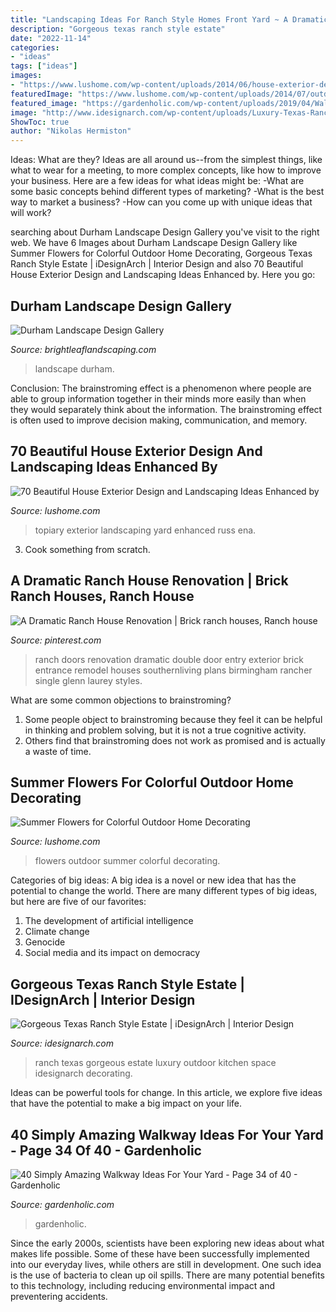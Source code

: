 ```yaml
---
title: "Landscaping Ideas For Ranch Style Homes Front Yard ~ A Dramatic Ranch House Renovation"
description: "Gorgeous texas ranch style estate"
date: "2022-11-14"
categories:
- "ideas"
tags: ["ideas"]
images:
- "https://www.lushome.com/wp-content/uploads/2014/06/house-exterior-design-yard-landscaping-topiary-25.jpg"
featuredImage: "https://www.lushome.com/wp-content/uploads/2014/07/outdoor-home-decorating-flowers-16.jpg"
featured_image: "https://gardenholic.com/wp-content/uploads/2019/04/Walkway-34.jpg"
image: "http://www.idesignarch.com/wp-content/uploads/Luxury-Texas-Ranch-Style-Home_6.jpg"
ShowToc: true
author: "Nikolas Hermiston"
---
```



Ideas: What are they?
Ideas are all around us--from the simplest things, like what to wear for a meeting, to more complex concepts, like how to improve your business. Here are a few ideas for what ideas might be: 
-What are some basic concepts behind different types of marketing? 
-What is the best way to market a business? 
-How can you come up with unique ideas that will work?

	

		
searching about Durham Landscape Design Gallery you've visit to the right web. We have 6 Images about Durham Landscape Design Gallery like Summer Flowers for Colorful Outdoor Home Decorating, Gorgeous Texas Ranch Style Estate | iDesignArch | Interior Design and also 70 Beautiful House Exterior Design and Landscaping Ideas Enhanced by. Here you go:
		
    
## Durham Landscape Design Gallery

<img loading=lazy src="https://www.brightleaflandscaping.com/wp-content/uploads/2015/04/P1290298.jpg" onerror="this.onerror=null;this.src='https://tse3.mm.bing.net/th?id=OIP.jpexNg6FAGTuc0WL-GnLGgHaFj&amp;pid=15.1';" alt="Durham Landscape Design Gallery">

_Source: brightleaflandscaping.com_

>landscape durham. 

	

Conclusion:
The brainstroming effect is a phenomenon where people are able to group information together in their minds more easily than when they would separately think about the information. The brainstroming effect is often used to improve decision making, communication, and memory.

    
## 70 Beautiful House Exterior Design And Landscaping Ideas Enhanced By

<img loading=lazy src="https://www.lushome.com/wp-content/uploads/2014/06/house-exterior-design-yard-landscaping-topiary-25.jpg" onerror="this.onerror=null;this.src='https://tse2.mm.bing.net/th?id=OIP.P7cBF0yVcCj4xprnlFg6bgHaJ0&amp;pid=15.1';" alt="70 Beautiful House Exterior Design and Landscaping Ideas Enhanced by">

_Source: lushome.com_

>topiary exterior landscaping yard enhanced russ ena. 

	

3. Cook something from scratch.

    
## A Dramatic Ranch House Renovation | Brick Ranch Houses, Ranch House

<img loading=lazy src="https://i.pinimg.com/736x/7e/10/79/7e107977c2ef2b0f35c51f65f0eb5153.jpg" onerror="this.onerror=null;this.src='https://tse4.mm.bing.net/th?id=OIP.2Z7D8LPjhJbRaKBbvFGfbwAAAA&amp;pid=15.1';" alt="A Dramatic Ranch House Renovation | Brick ranch houses, Ranch house">

_Source: pinterest.com_

>ranch doors renovation dramatic double door entry exterior brick entrance remodel houses southernliving plans birmingham rancher single glenn laurey styles. 

	

What are some common objections to brainstroming?
1. Some people object to brainstroming because they feel it can be helpful in thinking and problem solving, but it is not a true cognitive activity.
2. Others find that brainstroming does not work as promised and is actually a waste of time.

    
## Summer Flowers For Colorful Outdoor Home Decorating

<img loading=lazy src="https://www.lushome.com/wp-content/uploads/2014/07/outdoor-home-decorating-flowers-16.jpg" onerror="this.onerror=null;this.src='https://tse2.mm.bing.net/th?id=OIP.FaN0UjZCH1PUMbnHMf0RDwHaFj&amp;pid=15.1';" alt="Summer Flowers for Colorful Outdoor Home Decorating">

_Source: lushome.com_

>flowers outdoor summer colorful decorating. 

	

Categories of big ideas:
A big idea is a novel or new idea that has the potential to change the world. There are many different types of big ideas, but here are five of our favorites: 
1. The development of artificial intelligence 
2. Climate change 
3. Genocide 
4. Social media and its impact on democracy 

    
## Gorgeous Texas Ranch Style Estate | IDesignArch | Interior Design

<img loading=lazy src="http://www.idesignarch.com/wp-content/uploads/Luxury-Texas-Ranch-Style-Home_6.jpg" onerror="this.onerror=null;this.src='https://tse4.mm.bing.net/th?id=OIP.RRA7XW3CsvDMTn1982SajgHaJ4&amp;pid=15.1';" alt="Gorgeous Texas Ranch Style Estate | iDesignArch | Interior Design">

_Source: idesignarch.com_

>ranch texas gorgeous estate luxury outdoor kitchen space idesignarch decorating. 

	

Ideas can be powerful tools for change. In this article, we explore five ideas that have the potential to make a big impact on your life.

    
## 40 Simply Amazing Walkway Ideas For Your Yard - Page 34 Of 40 - Gardenholic

<img loading=lazy src="https://gardenholic.com/wp-content/uploads/2019/04/Walkway-34.jpg" onerror="this.onerror=null;this.src='https://tse3.mm.bing.net/th?id=OIP.ldRaVyS4iEVQz2oQgX5l0gHaLG&amp;pid=15.1';" alt="40 Simply Amazing Walkway Ideas For Your Yard - Page 34 of 40 - Gardenholic">

_Source: gardenholic.com_

>gardenholic. 

	

Since the early 2000s, scientists have been exploring new ideas about what makes life possible. Some of these have been successfully implemented into our everyday lives, while others are still in development. One such idea is the use of bacteria to clean up oil spills. There are many potential benefits to this technology, including reducing environmental impact and preventering accidents.

